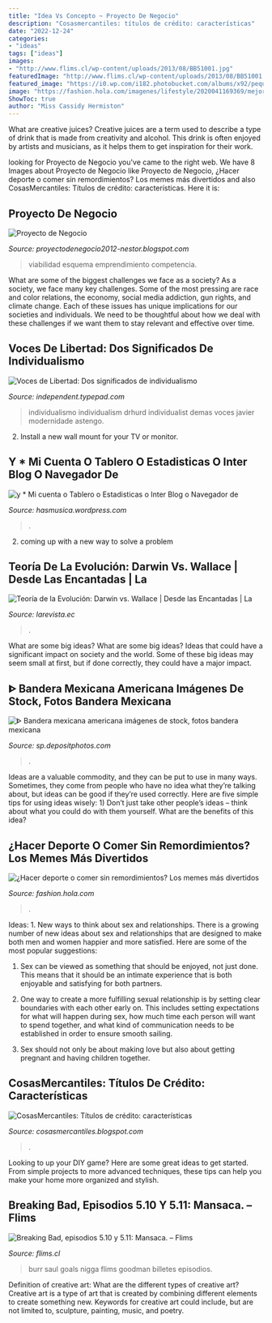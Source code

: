 ```yaml
---
title: "Idea Vs Concepto ~ Proyecto De Negocio"
description: "Cosasmercantiles: títulos de crédito: características"
date: "2022-12-24"
categories:
- "ideas"
tags: ["ideas"]
images:
- "http://www.flims.cl/wp-content/uploads/2013/08/BB51001.jpg"
featuredImage: "http://www.flims.cl/wp-content/uploads/2013/08/BB51001.jpg"
featured_image: "https://i0.wp.com/i182.photobucket.com/albums/x92/pequenoIban/bscap084.jpg"
image: "https://fashion.hola.com/imagenes/lifestyle/2020041169369/mejores-memes-ejercicio-dieta/0-300-554/ejercicio-cuarentena-a.jpg"
ShowToc: true
author: "Miss Cassidy Hermiston"
---
```



What are creative juices?
Creative juices are a term used to describe a type of drink that is made from creativity and alcohol. This drink is often enjoyed by artists and musicians, as it helps them to get inspiration for their work.

	

		
looking for Proyecto de Negocio you've came to the right web. We have 8 Images about Proyecto de Negocio like Proyecto de Negocio, ¿Hacer deporte o comer sin remordimientos? Los memes más divertidos and also CosasMercantiles: Títulos de crédito: características. Here it is:
		
    
## Proyecto De Negocio

<img loading=lazy src="https://2.bp.blogspot.com/-e02WY0SlEwg/T0ahFZ7xLQI/AAAAAAAAAAM/96Nrop4fSMM/s1600/plan-de-negocios_11461_2_1.jpg" onerror="this.onerror=null;this.src='https://tse3.mm.bing.net/th?id=OIP.V8kOr7eoHTy-gx4vRSfqQgHaEG&amp;pid=15.1';" alt="Proyecto de Negocio">

_Source: proyectodenegocio2012-nestor.blogspot.com_

>viabilidad esquema emprendimiento competencia. 

	

What are some of the biggest challenges we face as a society?
As a society, we face many key challenges. Some of the most pressing are race and color relations, the economy, social media addiction, gun rights, and climate change. Each of these issues has unique implications for our societies and individuals. We need to be thoughtful about how we deal with these challenges if we want them to stay relevant and effective over time.

    
## Voces De Libertad: Dos Significados De Individualismo

<img loading=lazy src="https://independent.typepad.com/.a/6a00d8341c595453ef017744ae3678970d-320wi" onerror="this.onerror=null;this.src='https://tse3.mm.bing.net/th?id=OIP.NbIt0RRkR1RNqp_11dIkKgAAAA&amp;pid=15.1';" alt="Voces de Libertad: Dos significados de individualismo">

_Source: independent.typepad.com_

>individualismo individualism drhurd individualist demas voces javier modernidade astengo. 

	

2. Install a new wall mount for your TV or monitor.

    
## Y * Mi Cuenta O Tablero O Estadisticas O Inter Blog O Navegador De

<img loading=lazy src="https://i0.wp.com/i182.photobucket.com/albums/x92/pequenoIban/bscap084.jpg" onerror="this.onerror=null;this.src='https://tse4.mm.bing.net/th?id=OIP.yjXY47E-KpGgmYvWXUwlzAHaEF&amp;pid=15.1';" alt="y * Mi cuenta o Tablero o Estadisticas o Inter Blog o Navegador de">

_Source: hasmusica.wordpress.com_

>. 

	

2. coming up with a new way to solve a problem 

    
## Teoría De La Evolución: Darwin Vs. Wallace | Desde Las Encantadas | La

<img loading=lazy src="http://www.larevista.ec/sites/default/files/tagle260513.jpg" onerror="this.onerror=null;this.src='https://tse2.mm.bing.net/th?id=OIP.u3xSaf-cY43f8E6Img1XTQHaE-&amp;pid=15.1';" alt="Teoría de la Evolución: Darwin vs. Wallace | Desde las Encantadas | La">

_Source: larevista.ec_

>. 

	

What are some big ideas?
What are some big ideas? Ideas that could have a significant impact on society and the world. Some of these big ideas may seem small at first, but if done correctly, they could have a major impact.

    
## ᐈ Bandera Mexicana Americana Imágenes De Stock, Fotos Bandera Mexicana

<img loading=lazy src="https://st2.depositphotos.com/1014014/6354/i/450/depositphotos_63540195-stock-photo-usa-and-mexico-union-seals.jpg" onerror="this.onerror=null;this.src='https://tse3.mm.bing.net/th?id=OIP.-GHihsg__bNjsnALRvwMBwHaFs&amp;pid=15.1';" alt="ᐈ Bandera mexicana americana imágenes de stock, fotos bandera mexicana">

_Source: sp.depositphotos.com_

>. 

	

Ideas are a valuable commodity, and they can be put to use in many ways. Sometimes, they come from people who have no idea what they’re talking about, but ideas can be good if they’re used correctly. Here are five simple tips for using ideas wisely: 1) Don’t just take other people’s ideas – think about what you could do with them yourself. What are the benefits of this idea?

    
## ¿Hacer Deporte O Comer Sin Remordimientos? Los Memes Más Divertidos

<img loading=lazy src="https://fashion.hola.com/imagenes/lifestyle/2020041169369/mejores-memes-ejercicio-dieta/0-300-554/ejercicio-cuarentena-a.jpg" onerror="this.onerror=null;this.src='https://tse2.mm.bing.net/th?id=OIP.Ue8N-uSHCWC6RSUsd080MQHaHs&amp;pid=15.1';" alt="¿Hacer deporte o comer sin remordimientos? Los memes más divertidos">

_Source: fashion.hola.com_

>. 

	

Ideas: 1. New ways to think about sex and relationships.
There is a growing number of new ideas about sex and relationships that are designed to make both men and women happier and more satisfied. Here are some of the most popular suggestions:
1. Sex can be viewed as something that should be enjoyed, not just done. This means that it should be an intimate experience that is both enjoyable and satisfying for both partners.

2. One way to create a more fulfilling sexual relationship is by setting clear boundaries with each other early on. This includes setting expectations for what will happen during sex, how much time each person will want to spend together, and what kind of communication needs to be established in order to ensure smooth sailing.

3. Sex should not only be about making love but also about getting pregnant and having children together.

    
## CosasMercantiles: Títulos De Crédito: Características

<img loading=lazy src="http://2.bp.blogspot.com/_deyVAWxX5W8/TGNIXEYoigI/AAAAAAAAAIs/mwYuChPx3wk/s640/Diana+Karina+Erith+Rivas+MartínezBlog.png" onerror="this.onerror=null;this.src='https://tse2.mm.bing.net/th?id=OIP.F7jzRK2Ehop6pm0_74zbVgHaJs&amp;pid=15.1';" alt="CosasMercantiles: Títulos de crédito: características">

_Source: cosasmercantiles.blogspot.com_

>. 

	

Looking to up your DIY game? Here are some great ideas to get started. From simple projects to more advanced techniques, these tips can help you make your home more organized and stylish.

    
## Breaking Bad, Episodios 5.10 Y 5.11: Mansaca. – Flims

<img loading=lazy src="http://www.flims.cl/wp-content/uploads/2013/08/BB51001.jpg" onerror="this.onerror=null;this.src='https://tse2.mm.bing.net/th?id=OIP.nZ17iasIQjgDNHkUChJH-AHaEK&amp;pid=15.1';" alt="Breaking Bad, episodios 5.10 y 5.11: Mansaca. – Flims">

_Source: flims.cl_

>burr saul goals nigga flims goodman billetes episodios. 

	

Definition of creative art: What are the different types of creative art?
Creative art is a type of art that is created by combining different elements to create something new. Keywords for creative art could include, but are not limited to, sculpture, painting, music, and poetry.

